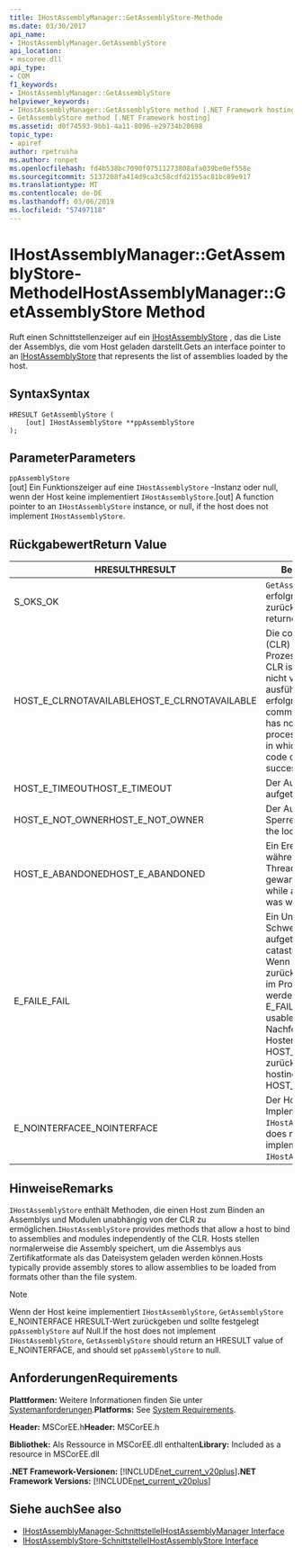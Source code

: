 ```yaml
---
title: IHostAssemblyManager::GetAssemblyStore-Methode
ms.date: 03/30/2017
api_name:
- IHostAssemblyManager.GetAssemblyStore
api_location:
- mscoree.dll
api_type:
- COM
f1_keywords:
- IHostAssemblyManager::GetAssemblyStore
helpviewer_keywords:
- IHostAssemblyManager::GetAssemblyStore method [.NET Framework hosting]
- GetAssemblyStore method [.NET Framework hosting]
ms.assetid: d0f74593-9bb1-4a11-8096-e29734b20698
topic_type:
- apiref
author: rpetrusha
ms.author: ronpet
ms.openlocfilehash: fd4b538bc7090f07511273808afa039be0ef558e
ms.sourcegitcommit: 5137208fa414d9ca3c58cdfd2155ac81bc89e917
ms.translationtype: MT
ms.contentlocale: de-DE
ms.lasthandoff: 03/06/2019
ms.locfileid: "57497118"
---
```

# <a name="ihostassemblymanagergetassemblystore-method"></a><span data-ttu-id="f0bcc-102">IHostAssemblyManager::GetAssemblyStore-Methode</span><span class="sxs-lookup"><span data-stu-id="f0bcc-102">IHostAssemblyManager::GetAssemblyStore Method</span></span>
<span data-ttu-id="f0bcc-103">Ruft einen Schnittstellenzeiger auf ein [IHostAssemblyStore](../../../../docs/framework/unmanaged-api/hosting/ihostassemblystore-interface.md) , das die Liste der Assemblys, die vom Host geladen darstellt.</span><span class="sxs-lookup"><span data-stu-id="f0bcc-103">Gets an interface pointer to an [IHostAssemblyStore](../../../../docs/framework/unmanaged-api/hosting/ihostassemblystore-interface.md) that represents the list of assemblies loaded by the host.</span></span>  
  
## <a name="syntax"></a><span data-ttu-id="f0bcc-104">Syntax</span><span class="sxs-lookup"><span data-stu-id="f0bcc-104">Syntax</span></span>  
  
```  
HRESULT GetAssemblyStore (  
    [out] IHostAssemblyStore **ppAssemblyStore  
);  
```  
  
## <a name="parameters"></a><span data-ttu-id="f0bcc-105">Parameter</span><span class="sxs-lookup"><span data-stu-id="f0bcc-105">Parameters</span></span>  
 `ppAssemblyStore`  
 <span data-ttu-id="f0bcc-106">[out] Ein Funktionszeiger auf eine `IHostAssemblyStore` -Instanz oder null, wenn der Host keine implementiert `IHostAssemblyStore`.</span><span class="sxs-lookup"><span data-stu-id="f0bcc-106">[out] A function pointer to an `IHostAssemblyStore` instance, or null, if the host does not implement `IHostAssemblyStore`.</span></span>  
  
## <a name="return-value"></a><span data-ttu-id="f0bcc-107">Rückgabewert</span><span class="sxs-lookup"><span data-stu-id="f0bcc-107">Return Value</span></span>  
  
|<span data-ttu-id="f0bcc-108">HRESULT</span><span class="sxs-lookup"><span data-stu-id="f0bcc-108">HRESULT</span></span>|<span data-ttu-id="f0bcc-109">Beschreibung</span><span class="sxs-lookup"><span data-stu-id="f0bcc-109">Description</span></span>|  
|-------------|-----------------|  
|<span data-ttu-id="f0bcc-110">S_OK</span><span class="sxs-lookup"><span data-stu-id="f0bcc-110">S_OK</span></span>|<span data-ttu-id="f0bcc-111">`GetAssemblyStore` wurde erfolgreich zurückgegeben.</span><span class="sxs-lookup"><span data-stu-id="f0bcc-111">`GetAssemblyStore` returned successfully.</span></span>|  
|<span data-ttu-id="f0bcc-112">HOST_E_CLRNOTAVAILABLE</span><span class="sxs-lookup"><span data-stu-id="f0bcc-112">HOST_E_CLRNOTAVAILABLE</span></span>|<span data-ttu-id="f0bcc-113">Die common Language Runtime (CLR) wurde nicht in einen Prozess geladen wurde, oder die CLR ist in einem Zustand, in dem nicht verwalteten Code ausführen oder den Aufruf erfolgreich zu verarbeiten.</span><span class="sxs-lookup"><span data-stu-id="f0bcc-113">The common language runtime (CLR) has not been loaded into a process, or the CLR is in a state in which it cannot run managed code or process the call successfully.</span></span>|  
|<span data-ttu-id="f0bcc-114">HOST_E_TIMEOUT</span><span class="sxs-lookup"><span data-stu-id="f0bcc-114">HOST_E_TIMEOUT</span></span>|<span data-ttu-id="f0bcc-115">Der Aufruf ist ein Timeout aufgetreten.</span><span class="sxs-lookup"><span data-stu-id="f0bcc-115">The call timed out.</span></span>|  
|<span data-ttu-id="f0bcc-116">HOST_E_NOT_OWNER</span><span class="sxs-lookup"><span data-stu-id="f0bcc-116">HOST_E_NOT_OWNER</span></span>|<span data-ttu-id="f0bcc-117">Der Aufrufer ist nicht Besitzer der Sperre.</span><span class="sxs-lookup"><span data-stu-id="f0bcc-117">The caller does not own the lock.</span></span>|  
|<span data-ttu-id="f0bcc-118">HOST_E_ABANDONED</span><span class="sxs-lookup"><span data-stu-id="f0bcc-118">HOST_E_ABANDONED</span></span>|<span data-ttu-id="f0bcc-119">Ein Ereignis wurde abgebrochen, während sich der blockierte Thread oder eine Fiber darauf gewartet.</span><span class="sxs-lookup"><span data-stu-id="f0bcc-119">An event was canceled while a blocked thread or fiber was waiting on it.</span></span>|  
|<span data-ttu-id="f0bcc-120">E_FAIL</span><span class="sxs-lookup"><span data-stu-id="f0bcc-120">E_FAIL</span></span>|<span data-ttu-id="f0bcc-121">Ein Unbekannter Schwerwiegender Fehler ist aufgetreten.</span><span class="sxs-lookup"><span data-stu-id="f0bcc-121">An unknown catastrophic failure occurred.</span></span> <span data-ttu-id="f0bcc-122">Wenn eine Methode E_FAIL zurückgibt, ist die CLR nicht mehr im Prozess verwendet werden.</span><span class="sxs-lookup"><span data-stu-id="f0bcc-122">When a method returns E_FAIL, the CLR is no longer usable within the process.</span></span> <span data-ttu-id="f0bcc-123">Nachfolgende Aufrufe zum Hosten der Methoden HOST_E_CLRNOTAVAILABLE zurück.</span><span class="sxs-lookup"><span data-stu-id="f0bcc-123">Subsequent calls to hosting methods return HOST_E_CLRNOTAVAILABLE.</span></span>|  
|<span data-ttu-id="f0bcc-124">E_NOINTERFACE</span><span class="sxs-lookup"><span data-stu-id="f0bcc-124">E_NOINTERFACE</span></span>|<span data-ttu-id="f0bcc-125">Der Host stellt keine Implementierung von `IHostAssemblyStore`.</span><span class="sxs-lookup"><span data-stu-id="f0bcc-125">The host does not provide an implementation of `IHostAssemblyStore`.</span></span>|  
  
## <a name="remarks"></a><span data-ttu-id="f0bcc-126">Hinweise</span><span class="sxs-lookup"><span data-stu-id="f0bcc-126">Remarks</span></span>  
 <span data-ttu-id="f0bcc-127">`IHostAssemblyStore` enthält Methoden, die einen Host zum Binden an Assemblys und Modulen unabhängig von der CLR zu ermöglichen.</span><span class="sxs-lookup"><span data-stu-id="f0bcc-127">`IHostAssemblyStore` provides methods that allow a host to bind to assemblies and modules independently of the CLR.</span></span> <span data-ttu-id="f0bcc-128">Hosts stellen normalerweise die Assembly speichert, um die Assemblys aus Zertifikatformate als das Dateisystem geladen werden können.</span><span class="sxs-lookup"><span data-stu-id="f0bcc-128">Hosts typically provide assembly stores to allow assemblies to be loaded from formats other than the file system.</span></span>  
  
> [!NOTE]
>  <span data-ttu-id="f0bcc-129">Wenn der Host keine implementiert `IHostAssemblyStore`, `GetAssemblyStore` E_NOINTERFACE HRESULT-Wert zurückgeben und sollte festgelegt `ppAssemblyStore` auf Null.</span><span class="sxs-lookup"><span data-stu-id="f0bcc-129">If the host does not implement `IHostAssemblyStore`, `GetAssemblyStore` should return an HRESULT value of E_NOINTERFACE, and should set `ppAssemblyStore` to null.</span></span>  
  
## <a name="requirements"></a><span data-ttu-id="f0bcc-130">Anforderungen</span><span class="sxs-lookup"><span data-stu-id="f0bcc-130">Requirements</span></span>  
 <span data-ttu-id="f0bcc-131">**Plattformen:** Weitere Informationen finden Sie unter [Systemanforderungen](../../../../docs/framework/get-started/system-requirements.md).</span><span class="sxs-lookup"><span data-stu-id="f0bcc-131">**Platforms:** See [System Requirements](../../../../docs/framework/get-started/system-requirements.md).</span></span>  
  
 <span data-ttu-id="f0bcc-132">**Header:** MSCorEE.h</span><span class="sxs-lookup"><span data-stu-id="f0bcc-132">**Header:** MSCorEE.h</span></span>  
  
 <span data-ttu-id="f0bcc-133">**Bibliothek:** Als Ressource in MSCorEE.dll enthalten</span><span class="sxs-lookup"><span data-stu-id="f0bcc-133">**Library:** Included as a resource in MSCorEE.dll</span></span>  
  
 <span data-ttu-id="f0bcc-134">**.NET Framework-Versionen:** [!INCLUDE[net_current_v20plus](../../../../includes/net-current-v20plus-md.md)]</span><span class="sxs-lookup"><span data-stu-id="f0bcc-134">**.NET Framework Versions:** [!INCLUDE[net_current_v20plus](../../../../includes/net-current-v20plus-md.md)]</span></span>  
  
## <a name="see-also"></a><span data-ttu-id="f0bcc-135">Siehe auch</span><span class="sxs-lookup"><span data-stu-id="f0bcc-135">See also</span></span>
- [<span data-ttu-id="f0bcc-136">IHostAssemblyManager-Schnittstelle</span><span class="sxs-lookup"><span data-stu-id="f0bcc-136">IHostAssemblyManager Interface</span></span>](../../../../docs/framework/unmanaged-api/hosting/ihostassemblymanager-interface.md)
- [<span data-ttu-id="f0bcc-137">IHostAssemblyStore-Schnittstelle</span><span class="sxs-lookup"><span data-stu-id="f0bcc-137">IHostAssemblyStore Interface</span></span>](../../../../docs/framework/unmanaged-api/hosting/ihostassemblystore-interface.md)
